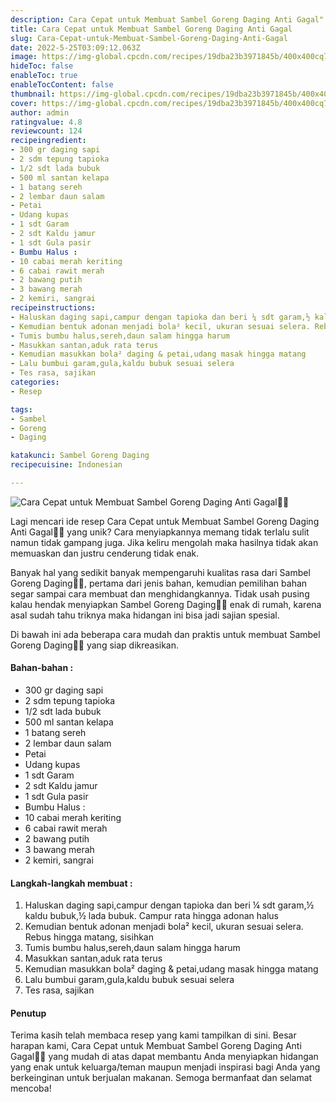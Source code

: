```yaml
---
description: Cara Cepat untuk Membuat Sambel Goreng Daging Anti Gagal"
title: Cara Cepat untuk Membuat Sambel Goreng Daging Anti Gagal
slug: Cara-Cepat-untuk-Membuat-Sambel-Goreng-Daging-Anti-Gagal
date: 2022-5-25T03:09:12.063Z
image: https://img-global.cpcdn.com/recipes/19dba23b3971845b/400x400cq70/photo.jpg
hideToc: false
enableToc: true
enableTocContent: false
thumbnail: https://img-global.cpcdn.com/recipes/19dba23b3971845b/400x400cq70/photo.jpg
cover: https://img-global.cpcdn.com/recipes/19dba23b3971845b/400x400cq70/photo.jpg
author: admin
ratingvalue: 4.8
reviewcount: 124
recipeingredient:
- 300 gr daging sapi
- 2 sdm tepung tapioka
- 1/2 sdt lada bubuk
- 500 ml santan kelapa
- 1 batang sereh
- 2 lembar daun salam
- Petai
- Udang kupas
- 1 sdt Garam
- 2 sdt Kaldu jamur
- 1 sdt Gula pasir
- Bumbu Halus :
- 10 cabai merah keriting
- 6 cabai rawit merah
- 2 bawang putih
- 3 bawang merah
- 2 kemiri, sangrai
recipeinstructions:
- Haluskan daging sapi,campur dengan tapioka dan beri ¼ sdt garam,½ kaldu bubuk,½ lada bubuk. Campur rata hingga adonan halus
- Kemudian bentuk adonan menjadi bola² kecil, ukuran sesuai selera. Rebus hingga matang, sisihkan
- Tumis bumbu halus,sereh,daun salam hingga harum
- Masukkan santan,aduk rata terus
- Kemudian masukkan bola² daging & petai,udang masak hingga matang
- Lalu bumbui garam,gula,kaldu bubuk sesuai selera
- Tes rasa, sajikan
categories:
- Resep

tags:
- Sambel
- Goreng
- Daging

katakunci: Sambel Goreng Daging
recipecuisine: Indonesian

---
```


![Cara Cepat untuk Membuat Sambel Goreng Daging Anti Gagal👩‍🍳](https://img-global.cpcdn.com/recipes/19dba23b3971845b/400x400cq70/photo.jpg)

Lagi mencari ide resep Cara Cepat untuk Membuat Sambel Goreng Daging Anti Gagal👩‍🍳 yang unik? Cara menyiapkannya memang tidak terlalu sulit namun tidak gampang juga. Jika keliru mengolah maka hasilnya tidak akan memuaskan dan justru cenderung tidak enak.

Banyak hal yang sedikit banyak mempengaruhi kualitas rasa dari Sambel Goreng Daging👩‍🍳, pertama dari jenis bahan, kemudian pemilihan bahan segar sampai cara membuat dan menghidangkannya. Tidak usah pusing kalau hendak menyiapkan Sambel Goreng Daging👩‍🍳 enak di rumah, karena asal sudah tahu triknya maka hidangan ini bisa jadi sajian spesial.

Di bawah ini ada beberapa cara mudah dan praktis untuk membuat Sambel Goreng Daging👩‍🍳 yang siap dikreasikan.

<!--inarticleads1-->

#### Bahan-bahan :

- 300 gr daging sapi
- 2 sdm tepung tapioka
- 1/2 sdt lada bubuk
- 500 ml santan kelapa
- 1 batang sereh
- 2 lembar daun salam
- Petai
- Udang kupas
- 1 sdt Garam
- 2 sdt Kaldu jamur
- 1 sdt Gula pasir
- Bumbu Halus :
- 10 cabai merah keriting
- 6 cabai rawit merah
- 2 bawang putih
- 3 bawang merah
- 2 kemiri, sangrai

<!--inarticleads2-->

#### Langkah-langkah membuat :

1. Haluskan daging sapi,campur dengan tapioka dan beri ¼ sdt garam,½ kaldu bubuk,½ lada bubuk. Campur rata hingga adonan halus
1. Kemudian bentuk adonan menjadi bola² kecil, ukuran sesuai selera. Rebus hingga matang, sisihkan
1. Tumis bumbu halus,sereh,daun salam hingga harum
1. Masukkan santan,aduk rata terus
1. Kemudian masukkan bola² daging & petai,udang masak hingga matang
1. Lalu bumbui garam,gula,kaldu bubuk sesuai selera
1. Tes rasa, sajikan

#### Penutup

Terima kasih telah membaca resep yang kami tampilkan di sini. Besar harapan kami, Cara Cepat untuk Membuat Sambel Goreng Daging Anti Gagal👩‍🍳 yang mudah di atas dapat membantu Anda menyiapkan hidangan yang enak untuk keluarga/teman maupun menjadi inspirasi bagi Anda yang berkeinginan untuk berjualan makanan. Semoga bermanfaat dan selamat mencoba!
